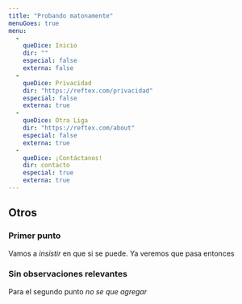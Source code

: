 ```yaml
---
title: "Probando matonamente"
menuGoes: true
menu:
  -
    queDice: Inicio
    dir: ""
    especial: false
    externa: false
  -
    queDice: Privacidad
    dir: "https://reftex.com/privacidad"
    especial: false
    externa: true
  -
    queDice: Otra Liga
    dir: "https://reftex.com/about"
    especial: false
    externa: true
  -
    queDice: ¡Contáctanos!
    dir: contacto
    especial: true
    externa: true
---
```


## Otros

### Primer punto

Vamos a *insistir* en que si se puede.
Ya veremos que pasa entonces

### Sin observaciones relevantes
Para el segundo punto _no se que agregar_


